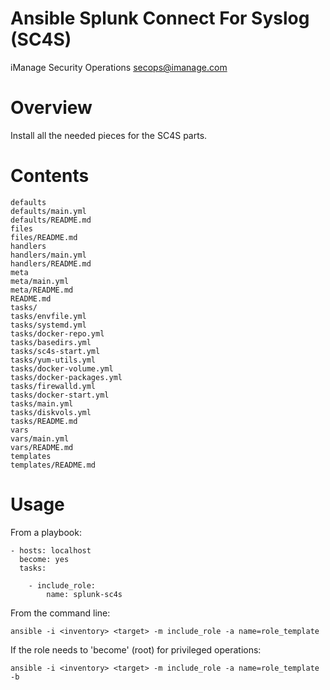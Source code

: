 # Ansible Splunk Connect For Syslog (SC4S)

iManage Security Operations
<secops@imanage.com>

# Overview

Install all the needed pieces for the SC4S parts.

# Contents
```
defaults
defaults/main.yml
defaults/README.md
files
files/README.md
handlers
handlers/main.yml
handlers/README.md
meta
meta/main.yml
meta/README.md
README.md
tasks/
tasks/envfile.yml
tasks/systemd.yml
tasks/docker-repo.yml
tasks/basedirs.yml
tasks/sc4s-start.yml
tasks/yum-utils.yml
tasks/docker-volume.yml
tasks/docker-packages.yml
tasks/firewalld.yml
tasks/docker-start.yml
tasks/main.yml
tasks/diskvols.yml
tasks/README.md
vars
vars/main.yml
vars/README.md
templates
templates/README.md
```


# Usage

From a playbook:

```
- hosts: localhost
  become: yes
  tasks:

    - include_role:
        name: splunk-sc4s
```

From the command line:

```
ansible -i <inventory> <target> -m include_role -a name=role_template
```

If the role needs to 'become' (root) for privileged operations:

```
ansible -i <inventory> <target> -m include_role -a name=role_template -b
```